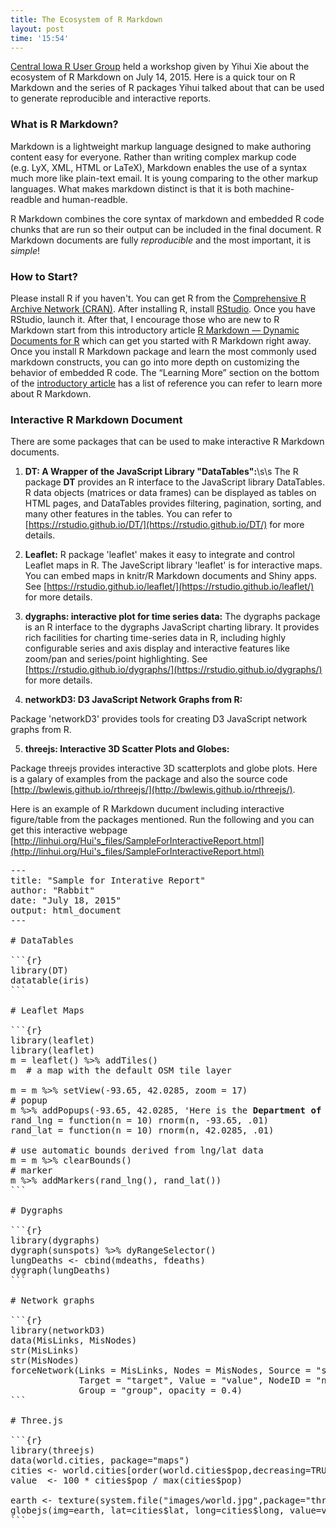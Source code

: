 ```yaml
---
title: The Ecosystem of R Markdown
layout: post
time: '15:54'
---
```


[Central Iowa R User Group](http://www.cirug.com) held a workshop given by Yihui Xie about the ecosystem of R Markdown on July 14, 2015. Here is a quick tour on R Markdown and the series of R packages Yihui talked about that can be used to generate reproducible and interactive reports.

### What is R Markdown?

Markdown is a lightweight markup language designed to make authoring content easy for everyone. Rather than writing complex markup code (e.g. LyX, XML,  HTML or LaTeX), Markdown enables the use of a syntax much more like plain-text email.  It is young comparing to the other markup languages. What makes markdown distinct is that it is both machine-readble and human-readble.

R Markdown combines the core syntax of markdown and embedded R code chunks that are run so their output can be included in the final document. R Markdown documents are fully _reproducible_ and the most important, it is _simple_!

### How to Start?

Please install R if you haven't. You can get R from the [Comprehensive R Archive Network (CRAN)](https://cran.r-project.org). After installing R, install [RStudio](https://www.rstudio.com). Once you have RStudio, launch it. After that, I encourage those who are new to R Markdown start from this introductory article [R Markdown — Dynamic Documents for R](http://rmarkdown.rstudio.com) which can get you started with R Markdown right away. Once you install R Markdown package and learn the most commonly used markdown constructs, you can go into more depth on customizing the behavior of embedded R code. The “Learning More” section on the bottom of the [introductory article](http://rmarkdown.rstudio.com) has a list of reference you can refer to learn more about R Markdown. 


### Interactive R Markdown Document

There are some packages that can be used to make interactive R Markdown documents. 

1. **DT: A Wrapper of the JavaScript Library "DataTables":**\s\s
The R package **DT** provides an R interface to the JavaScript library DataTables. R data objects (matrices or data frames) can be displayed as tables on HTML pages, and DataTables provides filtering, pagination, sorting, and many other features in the tables. You can refer to [https://rstudio.github.io/DT/](https://rstudio.github.io/DT/) for more details.

2. **Leaflet:**
R package 'leaflet' makes it easy to integrate and control Leaflet maps in R. The JaveScript library 'leaflet' is for interactive maps. You can embed maps in knitr/R Markdown documents and Shiny apps.  See [https://rstudio.github.io/leaflet/](https://rstudio.github.io/leaflet/) for more details.

3. **dygraphs: interactive plot for time series data:**
The dygraphs package is an R interface to the dygraphs JavaScript charting library. It provides rich facilities for charting time-series data in R, including highly configurable series and axis display and interactive features like zoom/pan and series/point highlighting.
See [https://rstudio.github.io/dygraphs/](https://rstudio.github.io/dygraphs/) for more details.

4. **networkD3: D3 JavaScript Network Graphs from R:**

Package 'networkD3' provides tools for creating D3 JavaScript network graphs from R.

5. **threejs: Interactive 3D Scatter Plots and Globes:**

Package threejs provides interactive 3D scatterplots and globe plots. Here is a galary of examples from the package and also the source code [http://bwlewis.github.io/rthreejs/](http://bwlewis.github.io/rthreejs/).

Here is an example of R Markdown ducument including interactive figure/table from the packages mentioned. Run the following and you can get this interactive webpage [http://linhui.org/Hui's_files/SampleForInteractiveReport.html](http://linhui.org/Hui's_files/SampleForInteractiveReport.html)

<pre>
---
title: "Sample for Interative Report"
author: "Rabbit"
date: "July 18, 2015"
output: html_document
---

# DataTables

```{r}
library(DT)
datatable(iris)
```

# Leaflet Maps

```{r}
library(leaflet)
library(leaflet)
m = leaflet() %>% addTiles()
m  # a map with the default OSM tile layer

m = m %>% setView(-93.65, 42.0285, zoom = 17)
# popup
m %>% addPopups(-93.65, 42.0285, 'Here is the <b>Department of Statistics</b>, ISU')
rand_lng = function(n = 10) rnorm(n, -93.65, .01)
rand_lat = function(n = 10) rnorm(n, 42.0285, .01)

# use automatic bounds derived from lng/lat data
m = m %>% clearBounds()
# marker
m %>% addMarkers(rand_lng(), rand_lat())
```

# Dygraphs

```{r}
library(dygraphs)
dygraph(sunspots) %>% dyRangeSelector()
lungDeaths <- cbind(mdeaths, fdeaths)
dygraph(lungDeaths)
```

# Network graphs

```{r}
library(networkD3)
data(MisLinks, MisNodes)
str(MisLinks)
str(MisNodes)
forceNetwork(Links = MisLinks, Nodes = MisNodes, Source = "source",
             Target = "target", Value = "value", NodeID = "name",
             Group = "group", opacity = 0.4)
```

# Three.js

```{r}
library(threejs)
data(world.cities, package="maps")
cities <- world.cities[order(world.cities$pop,decreasing=TRUE)[1:1000],]
value  <- 100 * cities$pop / max(cities$pop)

earth <- texture(system.file("images/world.jpg",package="threejs"))
globejs(img=earth, lat=cities$lat, long=cities$long, value=value)
```

</pre>

